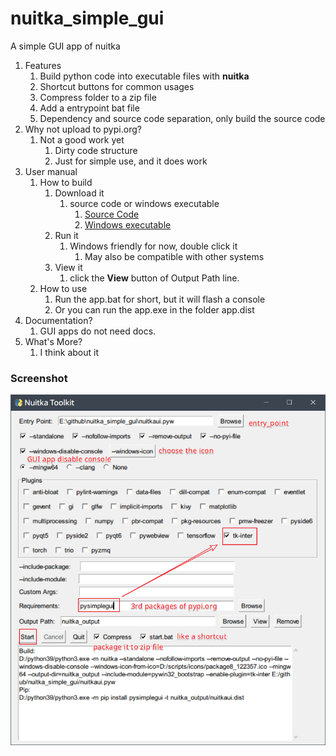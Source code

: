 # nuitka_simple_gui

A simple GUI app of nuitka

1. Features
   1. Build python code into executable files with **nuitka**
   2. Shortcut buttons for common usages
   3. Compress folder to a zip file
   4. Add a entrypoint bat file
   5. Dependency and source code separation, only build the source code
2. Why not upload to pypi.org?
   1. Not a good work yet
      1. Dirty code structure
      2. Just for simple use, and it does work
3. User manual
   1. How to build
      1. Download it
         1. source code or windows executable
            1. [Source Code](https://github.com/ClericPy/nuitka_simple_gui/blob/master/nuitkaui.pyw)
            2. [Windows executable](https://github.com/ClericPy/nuitka_simple_gui/releases/download/exe/nuitkaui.zip)
      2. Run it
         1. Windows friendly for now, double click it
            1. May also be compatible with other systems
      3. View it
         1. click the **View** button of Output Path line.
   2. How to use
      1. Run the app.bat for short, but it will flash a console
      2. Or you can run the app.exe in the folder app.dist
4. Documentation?
   1. GUI apps do not need docs.
5. What's More?
   1. I think about it


### Screenshot

![demo.png](https://raw.githubusercontent.com/ClericPy/nuitka_simple_gui/master/demo.png)
